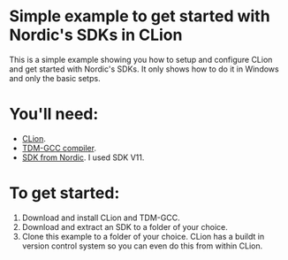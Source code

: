 # Simple example to get started with Nordic's SDKs in CLion
This is a simple example showing you how to setup and configure CLion and get started with Nordic's SDKs. It only shows how to do it in Windows and only the basic setps. 

# You'll need:
* [CLion](https://www.jetbrains.com/clion/).
* [TDM-GCC compiler](http://tdm-gcc.tdragon.net/).
* [SDK from Nordic](http://www.nordicsemi.com/eng/nordic/Products/nRF52-DK/nRF5-SDK-zip/54283). I used SDK V11.

# To get started:
1. Download and install CLion and TDM-GCC.
2. Download and extract an SDK to a folder of your choice.
3. Clone this example to a folder of your choice. CLion has a buildt in version control system so you can even do this from within CLion. 